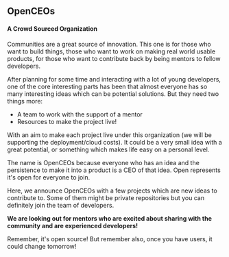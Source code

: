 ## OpenCEOs
#### A Crowd Sourced Organization

Communities are a great source of innovation. This one is for those who want to build things, those who want to work on making real world usable products, for those who want to contribute back by being mentors to fellow developers.


After planning for some time and interacting with a lot of young developers, one of the core interesting parts has been that almost everyone has so many interesting ideas which can be potential solutions. But they need two things more:
- A team to work with the support of a mentor
- Resources to make the project live!


With an aim to make each project live under this organization (we will be supporting the deployment/cloud costs). It could be a very small idea with a great potential, or something which makes life easy on a personal level.


The name is OpenCEOs because everyone who has an idea and the persistence to make it into a product is a CEO of that idea. Open represents it's open for everyone to join.


Here, we announce OpenCEOs with a few projects which are new ideas to contribute to. Some of them might be private repositories but you can definitely join the team of developers.

**We are looking out for mentors who are excited about sharing with the community and are experienced developers!**


Remember, it's open source! But remember also, once you have users, it could change tomorrow!
